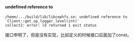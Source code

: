 #### undefined reference to

```
/home/.../build/lib/libcephfs.so: undefined reference to `Client::get_op_logger_level(int)'
collect2: error: ld returned 1 exit status
```

接口申明了，但是没有实现，比如定义的时候接口后面加了const。
